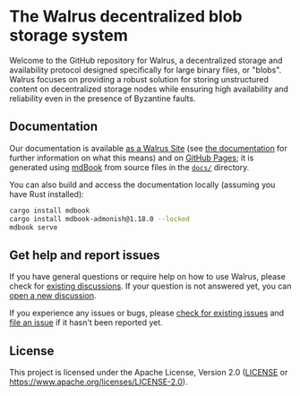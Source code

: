 # The Walrus decentralized blob storage system

Welcome to the GitHub repository for Walrus, a decentralized storage and availability protocol
designed specifically for large binary files, or "blobs". Walrus focuses on providing a robust
solution for storing unstructured content on decentralized storage nodes while ensuring high
availability and reliability even in the presence of Byzantine faults.

## Documentation

Our documentation is available [as a Walrus Site](https://docs.walrus.site) (see [the
documentation](https://docs.walrus.site/walrus-sites/intro.html) for further information on what
this means) and on [GitHub Pages](https://mystenlabs.github.io/walrus-docs); it is generated using
[mdBook](https://rust-lang.github.io/mdBook/) from source files in the [`docs/`](./docs/) directory.

You can also build and access the documentation locally (assuming you have Rust installed):

```sh
cargo install mdbook
cargo install mdbook-admonish@1.18.0 --locked
mdbook serve
```

## Get help and report issues

If you have general questions or require help on how to use Walrus, please check for [existing
discussions](https://github.com/MystenLabs/walrus-docs/discussions). If your question is not
answered yet, you can [open a new
discussion](https://github.com/MystenLabs/walrus-docs/discussions/new?category=q-a).

If you experience any issues or bugs, please [check for existing
issues](https://github.com/MystenLabs/walrus-docs/issues) and [file an
issue](https://github.com/MystenLabs/walrus-docs/issues/new) if it hasn't been reported yet.

## License

This project is licensed under the Apache License, Version 2.0 ([LICENSE](LICENSE) or
<https://www.apache.org/licenses/LICENSE-2.0>).
